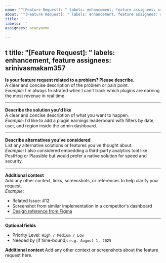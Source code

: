 ```yaml
---
name: '"[Feature Request]: " labels: enhancement, feature assignees: srinivasmakam357'
about: '"[Feature Request]: " labels: enhancement, feature assignees: srinivasmakam357'
title: ''
labels: ''
assignees: aranyaone

---
```


t
title: "[Feature Request]: "
labels: enhancement, feature
assignees: srinivasmakam357
---

**Is your feature request related to a problem? Please describe.**  
A clear and concise description of the problem or pain point.  
*Example:* I'm always frustrated when I can't track which plugins are earning the most revenue in real time.

---

**Describe the solution you'd like**  
A clear and concise description of what you want to happen.  
*Example:* I’d like to add a plugin earnings leaderboard with filters by date, user, and region inside the admin dashboard.

---

**Describe alternatives you've considered**  
List any alternative solutions or features you've thought about.  
*Example:* I also considered embedding a third-party analytics tool like PostHog or Plausible but would prefer a native solution for speed and security.

---

**Additional context**  
Add any other context, links, screenshots, or references to help clarify your request.  
*Example:*  
- Related Issue: #12  
- Screenshot from similar implementation in a competitor's dashboard  
- [Design reference from Figma](https://www.figma.com/...)

---

**Optional fields**  
- Priority Level: `High / Medium / Low`  
- Needed by (if time-bound): `e.g. August 1, 2025`



**Additional context**
Add any other context or screenshots about the feature request here.

